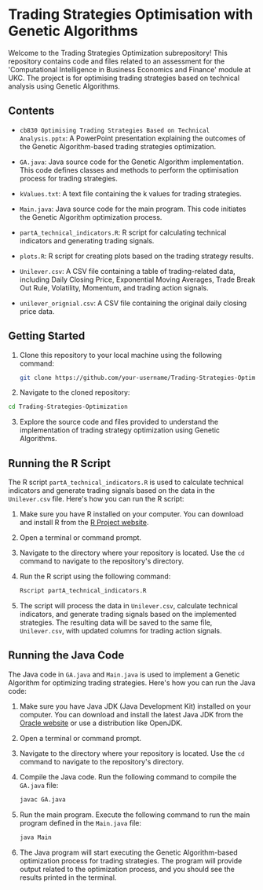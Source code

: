 # Trading Strategies Optimisation with Genetic Algorithms

Welcome to the Trading Strategies Optimization subrepository! This repository contains code and files related to an assessment for the 'Computational Intelligence in Business Economics and Finance' module at UKC. The project is for optimising trading strategies based on technical analysis using Genetic Algorithms.

## Contents

- `cb830 Optimising Trading Strategies Based on Technical Analysis.pptx`: A PowerPoint presentation explaining the outcomes of the Genetic Algorithm-based trading strategies optimization.

- `GA.java`: Java source code for the Genetic Algorithm implementation. This code defines classes and methods to perform the optimisation process for trading strategies.

- `kValues.txt`: A text file containing the k values for trading strategies.

- `Main.java`: Java source code for the main program. This code initiates the Genetic Algorithm optimization process.

- `partA_technical_indicators.R`: R script for calculating technical indicators and generating trading signals.

- `plots.R`: R script for creating plots based on the trading strategy results.

- `Unilever.csv`: A CSV file containing a table of trading-related data, including Daily Closing Price, Exponential Moving Averages, Trade Break Out Rule, Volatility, Momentum, and trading action signals.

- `unilever_orignial.csv`: A CSV file containing the original daily closing price data.

## Getting Started

1. Clone this repository to your local machine using the following command:

   ```bash
   git clone https://github.com/your-username/Trading-Strategies-Optimization.git
   ```
2. Navigate to the cloned repository:
  ```bash
  cd Trading-Strategies-Optimization
  ```
3. Explore the source code and files provided to understand the implementation of trading strategy optimization using Genetic Algorithms.

## Running the R Script

The R script `partA_technical_indicators.R` is used to calculate technical indicators and generate trading signals based on the data in the `Unilever.csv` file. Here's how you can run the R script:

1. Make sure you have R installed on your computer. You can download and install R from the [R Project website](https://www.r-project.org/).

2. Open a terminal or command prompt.

3. Navigate to the directory where your repository is located. Use the `cd` command to navigate to the repository's directory.

4. Run the R script using the following command:

   ```bash
   Rscript partA_technical_indicators.R
   ```

5. The script will process the data in `Unilever.csv`, calculate technical indicators, and generate trading signals based on the implemented strategies. The resulting data will be saved to the same file, `Unilever.csv`, with updated columns for trading action signals.

## Running the Java Code
The Java code in `GA.java` and `Main.java` is used to implement a Genetic Algorithm for optimizing trading strategies. Here's how you can run the Java code:

1. Make sure you have Java JDK (Java Development Kit) installed on your computer. You can download and install the latest Java JDK from the [Oracle website](https://www.oracle.com/java/technologies/javase-downloads.html) or use a distribution like OpenJDK.

2. Open a terminal or command prompt.

3. Navigate to the directory where your repository is located. Use the `cd` command to navigate to the repository's directory.

4. Compile the Java code. Run the following command to compile the `GA.java` file:

   ```bash
   javac GA.java
   ```

5. Run the main program. Execute the following command to run the main program defined in the `Main.java` file:

   ```bash
   java Main
   ```

6. The Java program will start executing the Genetic Algorithm-based optimization process for trading strategies. The program will provide output related to the optimization process, and you should see the results printed in the terminal.
